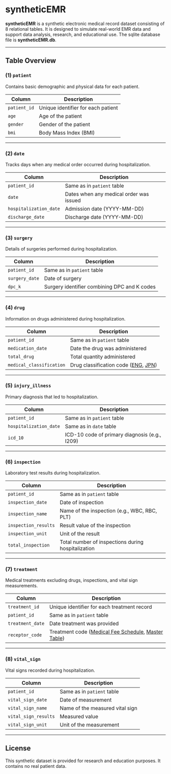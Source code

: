 # syntheticEMR

**syntheticEMR** is a synthetic electronic medical record dataset consisting of 8 relational tables. It is designed to simulate real-world EMR data and support data analysis, research, and educational use.
The sqlite database file is **syntheticEMR.db**.

---

## Table Overview

### (1) `patient`

Contains basic demographic and physical data for each patient.

| Column       | Description                        |
|--------------|------------------------------------|
| `patient_id` | Unique identifier for each patient |
| `age`        | Age of the patient                 |
| `gender`     | Gender of the patient              |
| `bmi`        | Body Mass Index (BMI)              |

---

### (2) `date`

Tracks days when any medical order occurred during hospitalization.

| Column                | Description                                      |
|------------------------|--------------------------------------------------|
| `patient_id`           | Same as in `patient` table                       |
| `date`                 | Dates when any medical order was issued          |
| `hospitalization_date`| Admission date (YYYY-MM-DD)                      |
| `discharge_date`       | Discharge date (YYYY-MM-DD)                      |

---

### (3) `surgery`

Details of surgeries performed during hospitalization.

| Column       | Description                                                  |
|--------------|--------------------------------------------------------------|
| `patient_id` | Same as in `patient` table                                   |
| `surgery_date` | Date of surgery                                             |
| `dpc_k`      | Surgery identifier combining DPC and K codes                 |

---

### (4) `drug`

Information on drugs administered during hospitalization.

| Column               | Description                                                                 |
|----------------------|-----------------------------------------------------------------------------|
| `patient_id`         | Same as in `patient` table                                                  |
| `medication_date`    | Date the drug was administered                                              |
| `total_drug`         | Total quantity administered                                                 |
| `medical_classification` | Drug classification code ([ENG](https://www.kegg.jp/brite/br08301), [JPN](https://www.kegg.jp/brite/jp08301.keg)) |

---

### (5) `injury_illness`

Primary diagnosis that led to hospitalization.

| Column               | Description                          |
|----------------------|--------------------------------------|
| `patient_id`         | Same as in `patient` table           |
| `hospitalization_date` | Same as in `date` table            |
| `icd_10`             | ICD-10 code of primary diagnosis (e.g., I209) |

---

### (6) `inspection`

Laboratory test results during hospitalization.

| Column              | Description                                               |
|---------------------|-----------------------------------------------------------|
| `patient_id`        | Same as in `patient` table                                |
| `inspection_date`   | Date of inspection                                        |
| `inspection_name`   | Name of the inspection (e.g., WBC, RBC, PLT)              |
| `inspection_results`| Result value of the inspection                            |
| `inspection_unit`   | Unit of the result                                        |
| `total_inspection`  | Total number of inspections during hospitalization        |

---

### (7) `treatment`

Medical treatments excluding drugs, inspections, and vital sign measurements.

| Column         | Description                                                                                                      |
|----------------|------------------------------------------------------------------------------------------------------------------|
| `treatment_id` | Unique identifier for each treatment record                                                                     |
| `patient_id`   | Same as in `patient` table                                                                                       |
| `treatment_date` | Date treatment was provided                                                                                    |
| `receptor_code`| Treatment code ([Medical Fee Schedule](https://shinryohoshu.mhlw.go.jp/shinryohoshu/kaitei/doKaiteiR06/), [Master Table](https://shinryohoshu.mhlw.go.jp/shinryohoshu/downloadMenu/sFile)) |

---

### (8) `vital_sign`

Vital signs recorded during hospitalization.

| Column               | Description                         |
|----------------------|-------------------------------------|
| `patient_id`         | Same as in `patient` table          |
| `vital_sign_date`    | Date of measurement                 |
| `vital_sign_name`    | Name of the measured vital sign     |
| `vital_sign_results` | Measured value                      |
| `vital_sign_unit`    | Unit of the measurement             |

---

## License

This synthetic dataset is provided for research and education purposes. It contains no real patient data.
